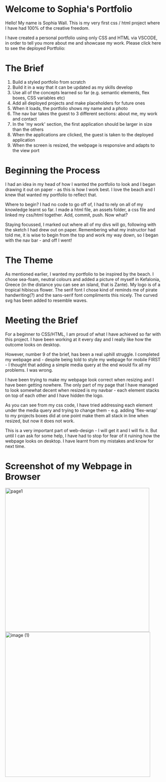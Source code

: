 # Welcome to Sophia's Portfolio

Hello! My name is Sophia Wall. This is my very first css / html project where I have had 100% of the creative freedom.

I have created a personal portfolio using only CSS and HTML via VSCODE, in order to tell you more about me and showcase my work. Please click here to see the deployed Portfolio:

# The Brief

1. Build a styled portfolio from scratch
2. Build it in a way that it can be updated as my skills develop
3. Use all of the concepts learned so far (e.g. semantic elements, flex boxes, CSS variables etc)
4. Add all deployed projects and make placeholders for future ones
5. When it loads, the portfolio shows my name and a photo
6. The nav bar takes the guest to 3 different sections: about me, my work and contact
7. In the 'my work' section, the first application should be larger in size than the others
8. When the applications are clicked, the guest is taken to the deployed application
9. When the screen is resized, the webpage is responsive and adapts to the view port

# Beginning the Process

I had an idea in my head of how I wanted the portfolio to look and I began drawing it out on paper - as this is how I work best. I love the beach and I knew that wanted my portfolio to reflect that.

Where to begin? I had no code to go off of, I had to rely on all of my knowledge learnt so far. I made a html file, an assets folder, a css file and linked my css/html together. Add, commit, push. Now what?

Staying focussed, I marked out where all of my divs will go, following with the sketch I had drew out on paper. Remembering what my instructor had told me, it is wise to begin from the top and work my way down, so I began with the nav bar - and off I went!

# The Theme

As mentioned earlier, I wanted my portfolio to be inspired by the beach. I chose sea-foam, neutral colours and added a picture of myself in Kefalonia, Greece (in the distance you can see an island, that is Zante). My logo is of a tropical hibiscus flower. The serif font I chose kind of reminds me of pirate handwriting(?) and the sans-serif font compliments this nicely. The curved svg has been added to resemble waves.

# Meeting the Brief

For a beginner to CSS/HTML, I am proud of what I have achieved so far with this project. I have been working at it every day and I really like how the outcome looks on desktop.

However, number 9 of the brief, has been a real uphill struggle. I completed my webpage and - despite being told to style my webpage for mobile FIRST - I thought that adding a simple media query at the end would fix all my problems. I was wrong.

I have been trying to make my webpage look correct when resizing and I have been getting nowhere. The only part of my page that I have managed to look somewhat decent when resized is my navbar - each element stacks on top of each other and I have hidden the logo.

As you can see from my css code, I have tried addressing each element under the media query and trying to change them - e.g. adding 'flex-wrap' to my projects boxes did at one point make them all stack in line when resized, but now it does not work.

This is a very important part of web-design - I will get it and I will fix it. But until I can ask for some help, I have had to stop for fear of it ruining how the webpage looks on desktop. I have learnt from my mistakes and know for next time.

# Screenshot of my Webpage in Browser

<img width="465" alt="page1" src="https://user-images.githubusercontent.com/101473841/163850093-299c03a7-31dd-4918-bdc7-dcb2195df3c9.png">
<img width="468" alt="image (1)" src="https://user-images.githubusercontent.com/101473841/163850217-9dafbf0f-212e-42ad-b58a-b3e30c0e680f.png">

